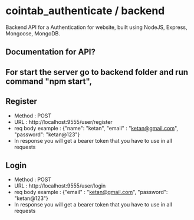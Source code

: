 # cointab_authenticate / backend

Backend API for a Authentication for website, built using NodeJS, Express, Mongoose, MongoDB.

## Documentation for API?

## For start the server go to backend folder and run command "npm start",

## Register
- Method : POST
- URL : http://localhost:9555/user/register
- req body example : {"name": "ketan", "email" : "ketan@gmail.com", "password": "ketan@123"}
- In response you will get a bearer token that you have to use in all requests

## Login
- Method : POST
- URL : http://localhost:9555/user/login
- req body example : {"email" : "ketan@gmail.com", "password": "ketan@123"}
- In response you will get a bearer token that you have to use in all requests
